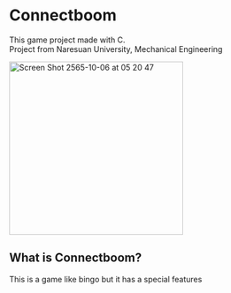 # Connectboom

This game project made with C.<br/>
Project from Naresuan University, Mechanical Engineering<br/>

<img width="314" alt="Screen Shot 2565-10-06 at 05 20 47" src="https://user-images.githubusercontent.com/86193685/194174616-bf505ddf-fc00-4991-867c-46fa30418c9b.png">

## What is Connectboom?
This is a game like bingo but it has a special features
